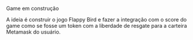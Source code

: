 Game em construção

A ideia é construir o jogo Flappy Bird e fazer a integração com o score do game como se fosse um token com a liberdade de resgate para a carteira Metamask do usuário.
